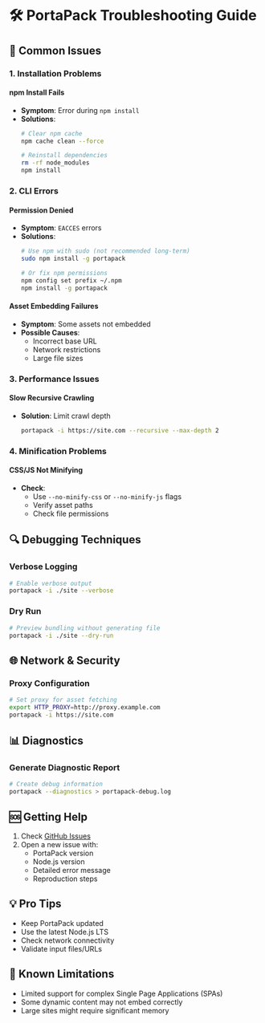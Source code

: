 # 🛠 PortaPack Troubleshooting Guide

## 🚨 Common Issues

### 1. Installation Problems

#### npm Install Fails
- **Symptom**: Error during `npm install`
- **Solutions**:
  ```bash
  # Clear npm cache
  npm cache clean --force

  # Reinstall dependencies
  rm -rf node_modules
  npm install
  ```

### 2. CLI Errors

#### Permission Denied
- **Symptom**: `EACCES` errors
- **Solutions**:
  ```bash
  # Use npm with sudo (not recommended long-term)
  sudo npm install -g portapack

  # Or fix npm permissions
  npm config set prefix ~/.npm
  npm install -g portapack
  ```

#### Asset Embedding Failures
- **Symptom**: Some assets not embedded
- **Possible Causes**:
  - Incorrect base URL
  - Network restrictions
  - Large file sizes

### 3. Performance Issues

#### Slow Recursive Crawling
- **Solution**: Limit crawl depth
  ```bash
  portapack -i https://site.com --recursive --max-depth 2
  ```

### 4. Minification Problems

#### CSS/JS Not Minifying
- **Check**:
  - Use `--no-minify-css` or `--no-minify-js` flags
  - Verify asset paths
  - Check file permissions

## 🔍 Debugging Techniques

### Verbose Logging
```bash
# Enable verbose output
portapack -i ./site --verbose
```

### Dry Run
```bash
# Preview bundling without generating file
portapack -i ./site --dry-run
```

## 🌐 Network & Security

### Proxy Configuration
```bash
# Set proxy for asset fetching
export HTTP_PROXY=http://proxy.example.com
portapack -i https://site.com
```

## 📊 Diagnostics

### Generate Diagnostic Report
```bash
# Create debug information
portapack --diagnostics > portapack-debug.log
```

## 🆘 Getting Help

1. Check [GitHub Issues](https://github.com/manicinc/portapack/issues)
2. Open a new issue with:
   - PortaPack version
   - Node.js version
   - Detailed error message
   - Reproduction steps

## 💡 Pro Tips

- Keep PortaPack updated
- Use the latest Node.js LTS
- Check network connectivity
- Validate input files/URLs

## 🚧 Known Limitations

- Limited support for complex Single Page Applications (SPAs)
- Some dynamic content may not embed correctly
- Large sites might require significant memory
